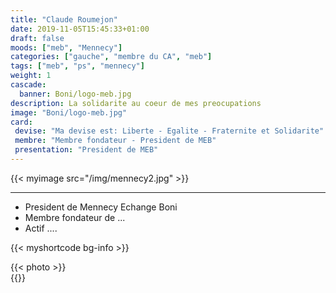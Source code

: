 ```yaml
---
title: "Claude Roumejon"
date: 2019-11-05T15:45:33+01:00
draft: false
moods: ["meb", "Mennecy"]
categories: ["gauche", "membre du CA", "meb"]
tags: ["meb", "ps", "mennecy"]
weight: 1
cascade:
  banner: Boni/logo-meb.jpg
description: La solidarite au coeur de mes preocupations
image: "Boni/logo-meb.jpg"
card:
 devise: "Ma devise est: Liberte - Egalite - Fraternite et Solidarite"
 membre: "Membre fondateur - President de MEB"
 presentation: "President de MEB"
---
```


{{< myimage src="/img/mennecy2.jpg" >}}
*** 
  * President de Mennecy Echange Boni
  * Membre fondateur de ...
  * Actif ....

{{< myshortcode bg-info  >}}
  <div class="container px-4">
    <div class="row gx-5">
    <div class="col">
        <div class="p-3 border bg-info border-0 text-center">{{< photo >}} </div>
      </div>
    </div>
  </div>
{{</myshortcode>}}




